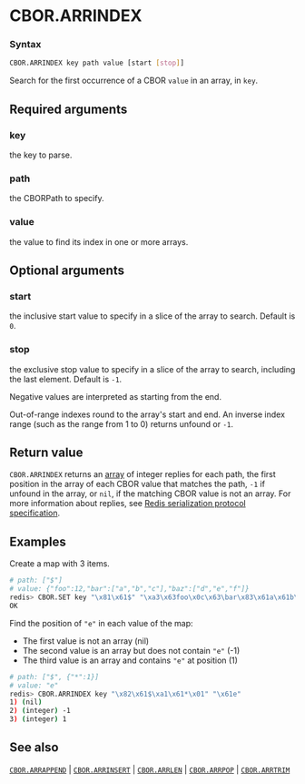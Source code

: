 # CBOR.ARRINDEX

### Syntax
```bash
CBOR.ARRINDEX key path value [start [stop]]
```

Search for the first occurrence of a CBOR `value` in an array,  in `key`.

## Required arguments

### key
the key to parse.

### path
the CBORPath to specify.

### value
the value to find its index in one or more arrays. 

## Optional arguments

### start
the inclusive start value to specify in a slice of the array to search. Default is `0`. 

### stop
the exclusive stop value to specify in a slice of the array to search, including the last element. Default is `-1`. 

Negative values are interpreted as starting from the end.

Out-of-range indexes round to the array's start and end. An inverse index range (such as the range from 1 to 0) returns unfound or `-1`.

## Return value 

`CBOR.ARRINDEX` returns an [array](/docs/reference/protocol-spec/#resp-arrays) of integer replies for each path, the first position in the array of each CBOR value that matches the path, `-1` if unfound in the array, or `nil`, if the matching CBOR value is not an array.
For more information about replies, see [Redis serialization protocol specification](/docs/reference/protocol-spec). 

## Examples

Create a map with 3 items.
```bash
# path: ["$"] 
# value: {"foo":12,"bar":["a","b","c"],"baz":["d","e","f"]}
redis> CBOR.SET key "\x81\x61$" "\xa3\x63foo\x0c\x63\bar\x83\x61a\x61b\x61c\x63baz\x83\x61d\x61e\x61f"
OK
```

Find the position of `"e"` in each value of the map:
* The first value is not an array (nil)
* The second value is an array but does not contain `"e"` (-1)
* The third value is an array and contains `"e"` at position (1)
```bash
# path: ["$", {"*":1}] 
# value: "e"
redis> CBOR.ARRINDEX key "\x82\x61$\xa1\x61*\x01" "\x61e"
1) (nil)
2) (integer) -1
3) (integer) 1
```

## See also

[`CBOR.ARRAPPEND`](cbor.arrappend.md) | [`CBOR.ARRINSERT`](cbor.arrinsert.md) | [`CBOR.ARRLEN`](cbor.arrlen.md) | [`CBOR.ARRPOP`](cbor.arrpop.md) | [`CBOR.ARRTRIM`](cbor.arrtrim.md)
 